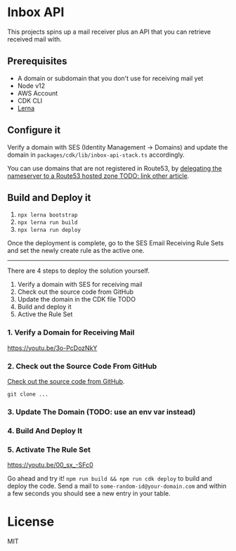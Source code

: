 # Inbox API

This projects spins up a mail receiver plus an API that you can retrieve received mail with.

## Prerequisites

- A domain or subdomain that you don't use for receiving mail yet
- Node v12
- AWS Account
- CDK CLI
- [Lerna](https://github.com/lerna/lerna)

## Configure it

Verify a domain with SES (Identity Management -> Domains) and update the domain in `packages/cdk/lib/inbox-api-stack.ts` accordingly.

You can use domains that are not registered in Route53, by [delegating the nameserver to a Route53 hosted zone TODO: link other article](...).

## Build and Deploy it

1. `npx lerna bootstrap`
2. `npx lerna run build`
3. `npx lerna run deploy`

Once the deployment is complete, go to the SES Email Receiving Rule Sets and set the newly create rule as the active one. 






---



There are 4 steps to deploy the solution yourself.

1. Verify a domain with SES for receiving mail
2. Check out the source code from GitHub
3. Update the domain in the CDK file TODO
4. Build and deploy it
5. Active the Rule Set

### 1. Verify a Domain for Receiving Mail

https://youtu.be/3o-PcDozNkY

### 2. Check out the Source Code From GitHub

[Check out the source code from GitHub](...).

```
git clone ...
```

### 3. Update The Domain (TODO: use an env var instead)

### 4. Build And Deploy It

### 5. Activate The Rule Set

https://youtu.be/00_sx_-SFc0

Go ahead and try it! `npm run build && npm run cdk deploy` to build and deploy the code. Send a mail to `some-random-id@your-domain.com` and within a few seconds you should see a new entry in your table.

# License

MIT